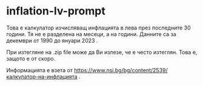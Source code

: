 # inflation-lv-prompt

Това е калкулатор изчисляващ инфлацията в лева през последните 30 години. Тя не е разделена на месеци, а на години.
Данните са за декември от 1990 до януари 2023 .

При изтегляне на .zip file може да Ви излезе, че е често изтеглян. Това е, защото е от скоро.

Информацията е взета от https://www.nsi.bg/bg/content/2539/калкулатор-на-инфлацията . 
